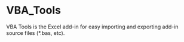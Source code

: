 # VBA_Tools
VBA Tools is the Excel add-in for easy importing and exporting add-in source files (*.bas, etc).
